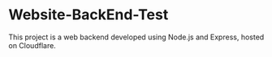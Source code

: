 # Website-BackEnd-Test
This project is a web backend developed using Node.js and Express, hosted on Cloudflare.
